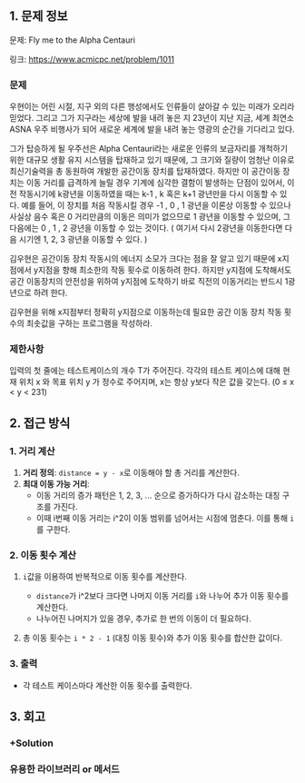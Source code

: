 ## 1. 문제 정보

문제: Fly me to the Alpha Centauri

링크: https://www.acmicpc.net/problem/1011

### 문제

우현이는 어린 시절, 지구 외의 다른 행성에서도 인류들이 살아갈 수 있는 미래가 오리라 믿었다. 그리고 그가 지구라는 세상에 발을 내려 놓은 지 23년이 지난 지금, 세계 최연소 ASNA 우주 비행사가 되어 새로운 세계에 발을 내려 놓는 영광의 순간을 기다리고 있다.

그가 탑승하게 될 우주선은 Alpha Centauri라는 새로운 인류의 보금자리를 개척하기 위한 대규모 생활 유지 시스템을 탑재하고 있기 때문에, 그 크기와 질량이 엄청난 이유로 최신기술력을 총 동원하여 개발한 공간이동 장치를 탑재하였다. 하지만 이 공간이동 장치는 이동 거리를 급격하게 늘릴 경우 기계에 심각한 결함이 발생하는 단점이 있어서, 이전 작동시기에 k광년을 이동하였을 때는 k-1 , k 혹은 k+1 광년만을 다시 이동할 수 있다. 예를 들어, 이 장치를 처음 작동시킬 경우 -1 , 0 , 1 광년을 이론상 이동할 수 있으나 사실상 음수 혹은 0 거리만큼의 이동은 의미가 없으므로 1 광년을 이동할 수 있으며, 그 다음에는 0 , 1 , 2 광년을 이동할 수 있는 것이다. ( 여기서 다시 2광년을 이동한다면 다음 시기엔 1, 2, 3 광년을 이동할 수 있다. )

김우현은 공간이동 장치 작동시의 에너지 소모가 크다는 점을 잘 알고 있기 때문에 x지점에서 y지점을 향해 최소한의 작동 횟수로 이동하려 한다. 하지만 y지점에 도착해서도 공간 이동장치의 안전성을 위하여 y지점에 도착하기 바로 직전의 이동거리는 반드시 1광년으로 하려 한다.

김우현을 위해 x지점부터 정확히 y지점으로 이동하는데 필요한 공간 이동 장치 작동 횟수의 최솟값을 구하는 프로그램을 작성하라.

### 제한사항

입력의 첫 줄에는 테스트케이스의 개수 T가 주어진다. 각각의 테스트 케이스에 대해 현재 위치 x 와 목표 위치 y 가 정수로 주어지며, x는 항상 y보다 작은 값을 갖는다. (0 ≤ x < y < 231)

## 2. 접근 방식

### 1. 거리 계산

1. **거리 정의**: `distance = y - x`로 이동해야 할 총 거리를 계산한다.
2. **최대 이동 가능 거리**:
   - 이동 거리의 증가 패턴은 1, 2, 3, ... 순으로 증가하다가 다시 감소하는 대칭 구조를 가진다.
   - 이때 i번째 이동 거리는 i^2이 이동 범위를 넘어서는 시점에 멈춘다. 이를 통해 `i`를 구한다.

### 2. 이동 횟수 계산

1. `i`값을 이용하여 반복적으로 이동 횟수를 계산한다.
   - `distance`가 i^2보다 크다면 나머지 이동 거리를 `i`와 나누어 추가 이동 횟수를 계산한다.
   - 나누어진 나머지가 있을 경우, 추가로 한 번의 이동이 더 필요하다.

2. 총 이동 횟수는 `i * 2 - 1` (대칭 이동 횟수)와 추가 이동 횟수를 합산한 값이다.

### 3. 출력

- 각 테스트 케이스마다 계산한 이동 횟수를 출력한다.

## 3. 회고

### +Solution

### 유용한 라이브러리 or 메서드

